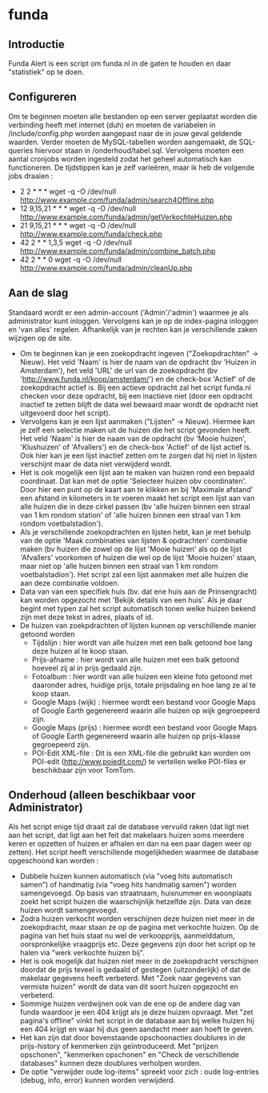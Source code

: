 # funda

## Introductie
Funda Alert is een script om funda.nl in de gaten te houden en daar "statistiek" op te doen.

## Configureren
Om te beginnen moeten alle bestanden op een server geplaatst worden die verbinding heeft met internet (duh) en moeten de variabelen in /include/config.php worden aangepast naar de in jouw geval geldende waarden. Verder moeten de MySQL-tabellen worden aangemaakt, de SQL-queries hiervoor staan in /onderhoud/tabel.sql. Vervolgens moeten een aantal cronjobs worden ingesteld zodat het geheel automatisch kan functioneren.
De tijdstippen kan je zelf varieëren, maar ik heb de volgende jobs draaien :
- 2 	2 				* 	* 	* 			wget -q -O /dev/null http://www.example.com/funda/admin/search4Offline.php
- 12 	9,15,21 	* 	* 	* 			wget -q -O /dev/null http://www.example.com/funda/admin/getVerkochteHuizen.php
- 21 	9,15,21 	* 	* 	* 			wget -q -O /dev/null http://www.example.com/funda/check.php
- 42 	2 				* 	* 	1,3,5 	wget -q -O /dev/null http://www.example.com/funda/admin/combine_batch.php
- 42 	2 				* 	* 	0 			wget -q -O /dev/null http://www.example.com/funda/admin/cleanUp.php

## Aan de slag
Standaard wordt er een admin-account ('Admin'/'admin') waarmee je als administrator kunt inloggen. Vervolgens kan je op de index-pagina inloggen en 'van alles' regelen. Afhankelijk van je rechten kan je verschillende zaken wijzigen op de site.
* Om te beginnen kan je een zoekopdracht ingeven ("Zoekopdrachten" -> Nieuw). Het veld 'Naam' is hier de naam van de opdracht (bv 'Huizen in Amsterdam'), het veld 'URL' de url van de zoekopdracht (bv 'http://www.funda.nl/koop/amsterdam/') en de check-box 'Actief' of de zoekopdracht actief is. Bij een actieve opdracht zal het script funda.nl checken voor deze opdracht, bij een inactieve niet (door een opdracht inactief te zetten blijft de data wel bewaard maar wordt de opdracht niet uitgevoerd door het script).
* Vervolgens kan je een lijst aanmaken ("Lijsten" -> Nieuw). Hiermee kan je zelf een selectie maken uit de huizen die het script gevonden heeft. Het veld 'Naam' is hier de naam van de opdracht (bv 'Mooie huizen', 'Klushuizen' of 'Afvallers') en de check-box 'Actief' of de lijst actief is. Ook hier kan je een lijst inactief zetten om te zorgen dat hij niet in lijsten verschijnt maar de data niet verwijderd wordt.
* Het is ook mogelijk een lijst aan te maken van huizen rond een bepaald coordinaat. Dat kan met de optie 'Selecteer huizen obv coordinaten'. Door hier een punt op de kaart aan te klikken en bij 'Maximale afstand' een afstand in kilometers in te voeren maakt het script een lijst aan van alle huizen die in deze cirkel passen (bv 'alle huizen binnen een straal van 1 km rondom station' of 'alle huizen binnen een straal van 1 km rondom voetbalstadion').
* Als je verschillende zoekopdrachten en lijsten hebt, kan je met behulp van de optie 'Maak combinaties van lijsten & opdrachten' combinatie maken (bv huizen die zowel op de lijst 'Mooie huizen' als op de lijst 'Afvallers' voorkomen of huizen die wel op de lijst 'Mooie huizen' staan, maar niet op 'alle huizen binnen een straal van 1 km rondom voetbalstadion'). Het script zal een lijst aanmaken met alle huizen die aan deze combinatie voldoen.
* Data van van een specifiek huis (bv. dat ene huis aan de Prinsengracht) kan worden opgezocht met 'Bekijk details van een huis'. Als je daar begint met typen zal het script automatisch tonen welke huizen bekend zijn met deze tekst in adres, plaats of id.
* De huizen van zoekpdrachten of lijsten kunnen op verschillende manier getoond worden
  * Tijdslijn : hier wordt van alle huizen met een balk getoond hoe lang deze huizen al te koop staan.
  * Prijs-afname : hier wordt van alle huizen met een balk getoond hoeveel zij al in prijs gedaald zijn.
  * Fotoalbum : hier wordt van alle huizen een kleine foto getoond met daaronder adres, huidige prijs, totale prijsdaling en hoe lang ze al te koop staan.
  * Google Maps (wijk) : hiermee wordt een bestand voor Google Maps of Google Earth gegenereerd waarin alle huizen op wijk gegroepeerd zijn.
  * Google Maps (prijs) : hiermee wordt een bestand voor Google Maps of Google Earth gegenereerd waarin alle huizen op prijs-klasse gegroepeerd zijn.
  * POI-Edit XML-file : Dit is een XML-file die gebruikt kan worden om POI-edit (http://www.poiedit.com/) te vertellen welke POI-files er beschikbaar zijn voor TomTom.

## Onderhoud (alleen beschikbaar voor Administrator)
Als het script enige tijd draait zal de database vervuild raken (dat ligt niet aan het script, dat ligt aan het feit dat makelaars huizen soms meerdere keren er opzetten of huizen er afhalen en dan na een paar dagen weer op zetten).
Het script heeft verschillende mogelijkheden waarmee de database opgeschoond kan worden :
* Dubbele huizen kunnen automatisch (via "voeg hits automatisch samen") of handmatig (via "voeg hits handmatig samen") worden samengevoegd. Op basis van straatnaam, huisnummer en woonplaats zoekt het script huizen die waarschijnlijk hetzelfde zijn. Data van deze huizen wordt samengevoegd.
* Zodra huizen verkocht worden verschijnen deze huizen niet meer in de zoekopdracht, maar staan ze op de pagina met verkochte huizen. Op de pagina van het huis staat nu wel de verkoopprijs, aanmelddatum, oorspronkelijke vraagprijs etc. Deze gegevens zijn door het script op te halen via "werk verkochte huizen bij".
* Het is ook mogelijk dat huizen niet meer in de zoekopdracht verschijnen doordat de prijs teveel is gedaald of gestegen (uitzonderlijk) of dat de makelaar gegevens heeft verbeterd. Met "Zoek naar gegevens van vermiste huizen" wordt de data van dit soort huizen opgezocht en verbeterd.
* Sommige huizen verdwijnen ook van de ene op de andere dag van funda waardoor je een 404 krijgt als je deze huizen opvraagt. Met "zet pagina's offline" vinkt het script in de database aan bij welke huizen hij een 404 krijgt en waar hij dus geen aandacht meer aan hoeft te geven.
* Het kan zijn dat door bovenstaande opschoonacties doublures in de prijs-history of kenmerken zijn geïntroduceerd. Met "prijzen opschonen", "kenmerken opschonen" en "Check de verschillende databases" kunnen deze doublures verholpen worden.
* De optie "verwijder oude log-items" spreekt voor zich : oude log-entries (debug, info, error) kunnen worden verwijderd.
